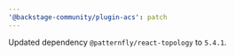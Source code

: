 ```yaml
---
'@backstage-community/plugin-acs': patch
---
```


Updated dependency `@patternfly/react-topology` to `5.4.1`.

